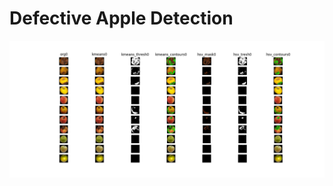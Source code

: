 # Defective Apple Detection

![alt text](https://github.com/r4tylmz/defective-apple-detection/blob/main/screenshots/Figure_1.png?raw=true)
